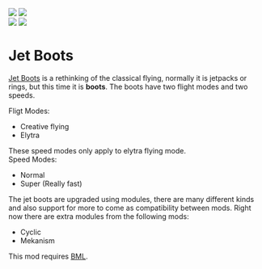 [![](https://img.shields.io/endpoint?url=https%3A%2F%2Fcurseforge-badge-shields-io-caaw7pcenm0t.runkit.sh%2Fdownloads%3FprojectId%3D373208%26mode%3Dfull)](https://www.curseforge.com/minecraft/mc-mods/jet-boots)
[![](https://img.shields.io/endpoint?url=https%3A%2F%2Fcurseforge-badge-shields-io-caaw7pcenm0t.runkit.sh%2Fversions%3FprojectId%3D373208)](https://www.curseforge.com/minecraft/mc-mods/jet-boots)   
[![](https://img.shields.io/endpoint?url=https%3A%2F%2Fmodrinth-badge-shields-io-s1co4c2czdpy.runkit.sh/%2Fdownloads%3FprojectId%3DVuc82vJD%26mode%3Dfull)](https://modrinth.com/mod/jet-boots)
[![](https://img.shields.io/endpoint?url=https%3A%2F%2Fmodrinth-badge-shields-io-s1co4c2czdpy.runkit.sh%2Fversions%3FprojectId%3DVuc82vJD)](https://modrinth.com/mod/jet-boots)
# Jet Boots
[Jet Boots](https://www.curseforge.com/minecraft/mc-mods/jet-boots) is a rethinking of the classical flying, normally it is jetpacks or rings, but this time it is **boots**.
The boots have two flight modes and two speeds.

Fligt Modes:  
- Creative flying
- Elytra

These speed modes only apply to elytra flying mode.  
Speed Modes:
- Normal
- Super (Really fast)

The jet boots are upgraded using modules, there are many different kinds and also support for more to come as compatibility between mods.
Right now there are extra modules from the following mods:
- Cyclic
- Mekanism

This mod requires [BML](https://github.com/Crimix/bml).  
